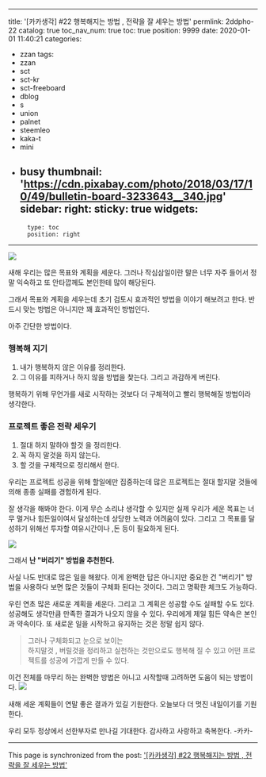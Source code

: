 
---
title: '[카카생각] #22 행복해지는 방법 , 전략을 잘 세우는 방법'
permlink: 2ddpho-22
catalog: true
toc_nav_num: true
toc: true
position: 9999
date: 2020-01-01 11:40:21
categories:
- zzan
tags:
- zzan
- sct
- sct-kr
- sct-freeboard
- dblog
- s
- union
- palnet
- steemleo
- kaka-t
- mini
- busy
thumbnail: 'https://cdn.pixabay.com/photo/2018/03/17/10/49/bulletin-board-3233643__340.jpg'
sidebar:
    right:
        sticky: true
widgets:
    -
        type: toc
        position: right
---


![](https://cdn.pixabay.com/photo/2018/03/17/10/49/bulletin-board-3233643__340.jpg)


새해 우리는 많은 목표와 계획을 세운다. 
그러나 작심삼일이란 말은 너무 자주 들어서
정말 익숙하고 또 안타깝께도 본인한테 많이 해당된다. 

그래서 목표와 계획을 세우는데 초기 검토시 효과적인
방법을 이야기 해보려고 한다.
반드시 맞는 방법은 아니지만 꽤 효과적인 방법인다.



아주 간단한 방법이다. 
### 행복해 지기
1. 내가 행복하지 않은 이유를 정리한다.
2. 그 이유를  피하거나 하지 않을 방법을 찿는다. 
 그리고 과감하게 버린다. 

행복하기 위해 무언가를 새로 시작하는 것보다
더 구체적이고 빨리 행복해질 방법이라 생각한다.

### 프로젝트 좋은 전략 세우기
1. 절대 하지 말하야 할것 을 정리한다. 
2. 꼭 하지 말것을 하지 않는다. 
3. 할 것을 구체적으로 정리해서 한다.

우리는 프로젝트 성공을 위해 할일에만 집중하는데
많은 프로젝트는 절대 할지말 것들에 의해 
종종 실패를 경험하게 된다. 

잘 생각을 해봐야 한다. 이게 무슨 소리냐 
생각할 수 있지만 실제 우리가 세운 목표는 
너무 멀거나 힘든일이여서 달성하는데 
상당한 노력과 어려움이 있다. 
그리고 그 목표를 달성하기 위해선 
투자할 여유시간이나 ,돈 등이 필요하게 된다.

![](https://cdn.pixabay.com/photo/2013/04/01/21/29/trashcan-99118__340.png)

그래서 **난 "버리기" 방법을 추천한다.** 

사실 나도 반대로 많은 일을 해왔다. 
이게 완벽한 답은 아니지만 중요한 건
"버리기" 방법을 사용하다 보면  많은 것들이
구체화 된다는 것이다.  그리고 명확한 체크도 가능하다.

우린 연초 많은 새로운 계획을 세운다. 
그리고 그 계획은 성공할 수도 실패할 수도 있다.
성공해도 생각만큼 만족한 결과가 나오지 않을 수 있다.
우리에게 제일 힘든 약속은 본인과 약속이다.
또 새로운 일을 시작하고 유지하는 것은 정말 쉽지 않다. 

>그러나 구체화되고 눈으로 보이는  
하지말것 , 버릴것을 정리하고 실천하는
것만으로도 행복해 질 수 있고 어떤 프로젝트를 
성공에 가깝게 만들 수 있다. 

이건 전체를 마무리 하는 완벽한 방법은 아니고
시작할때 고려하면 도움이 되는 방법이다. 
![](https://cdn.pixabay.com/photo/2016/03/06/17/41/business-idea-1240825__340.jpg)

새해 세운 계획들이 연말 좋은 결과가 있길 기원한다.
오늘보다 더 멋진 내일이기를 기원한다. 

우리 모두 정상에서 선한부자로 만나길 기대한다.
감사하고 사랑하고 축복한다.  -카카-

- - -

This page is synchronized from the post: ['[카카생각] #22 행복해지는 방법 , 전략을 잘 세우는 방법'](https://steemit.com/@kibumh/2ddpho-22)
